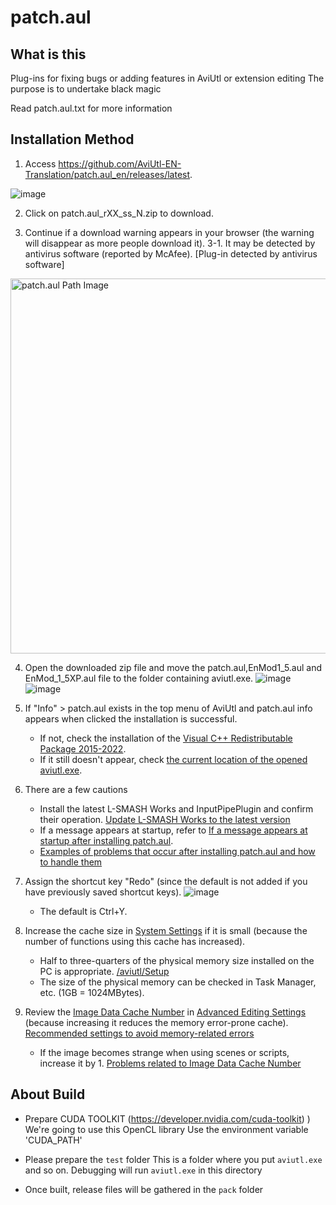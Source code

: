 # patch.aul
## What is this
Plug-ins for fixing bugs or adding features in AviUtl or extension editing
The purpose is to undertake black magic

Read patch.aul.txt for more information

## Installation Method
1. Access https://github.com/AviUtl-EN-Translation/patch.aul_en/releases/latest.

![image](https://github.com/AviUtl-EN-Translation/auls_addshortcut_en/assets/173457541/6e5e8f8b-d7be-4d47-9168-1f0a9a453c64)



2. Click on patch.aul_rXX_ss_N.zip to download.



3. Continue if a download warning appears in your browser (the warning will disappear as more people download it).
3-1. It may be detected by antivirus software (reported by McAfee). [Plug-in detected by antivirus software]

<img src="https://github.com/AviUtl-EN-Translation/auls_addshortcut_en/assets/173457541/0f369f71-31c5-4f21-9fef-c347d46e2831" width="600px" height=auto title="aul Path" alt="patch.aul Path Image"></img>

4. Open the downloaded zip file and move the patch.aul,EnMod1_5.aul and EnMod_1_5XP.aul file to the folder containing aviutl.exe.
![image](https://github.com/AviUtl-EN-Translation/auls_addshortcut_en/assets/173457541/7824f4c5-dd38-40f3-bb44-f2827488da4d)<br>
![image](https://github.com/AviUtl-EN-Translation/patch.aul_en/assets/173457541/c0a7ea17-3835-4e4b-9e49-604a8a79faf3)

5. If "Info" > patch.aul exists in the top menu of AviUtl and patch.aul info appears when clicked the installation is successful.
   - If not, check the installation of the [Visual C++ Redistributable Package 2015-2022](https://scrapbox.io/nazosauna/Visual_C++_%E5%86%8D%E9%A0%92%E5%B8%83%E5%8F%AF%E8%83%BD%E3%83%91%E3%83%83%E3%82%B1%E3%83%BC%E3%82%B8%E3%82%92%E3%82%A4%E3%83%B3%E3%82%B9%E3%83%88%E3%83%BC%E3%83%AB%E3%81%99%E3%82%8B).
   - If it still doesn't appear, check [the current location of the opened aviutl.exe](https://scrapbox.io/nazosauna/%E7%8F%BE%E5%9C%A8%E9%96%8B%E3%81%84%E3%81%A6%E3%81%84%E3%82%8Baviutl.exe%E3%81%AE%E5%A0%B4%E6%89%80%E3%82%92%E7%A2%BA%E8%AA%8D%E3%81%99%E3%82%8B).
6. There are a few cautions
   - Install the latest L-SMASH Works and InputPipePlugin and confirm their operation. [Update L-SMASH Works to the latest version](https://scrapbox.io/nazosauna/L-SMASH_Works%E3%82%92%E6%9C%80%E6%96%B0%E7%89%88%E3%81%AB%E6%9B%B4%E6%96%B0%E3%81%99%E3%82%8B)
   - If a message appears at startup, refer to [If a message appears at startup after installing patch.aul](https://scrapbox.io/nazosauna/patch.aul%E5%B0%8E%E5%85%A5%E5%BE%8C_%E8%B5%B7%E5%8B%95%E6%99%82%E3%81%AB%E3%83%A1%E3%83%83%E3%82%BB%E3%83%BC%E3%82%B8%E3%81%8C%E5%87%BA%E3%82%8B).
   - [Examples of problems that occur after installing patch.aul and how to handle them
](https://scrapbox.io/nazosauna/patch.aul%E5%B0%8E%E5%85%A5%E5%BE%8C%E3%81%AB%E5%95%8F%E9%A1%8C%E3%81%8C%E8%B5%B7%E3%81%93%E3%81%A3%E3%81%9F%E4%BE%8B%E3%81%A8%E5%AF%BE%E5%87%A6)

7. Assign the shortcut key "Redo" (since the default is not added if you have previously saved shortcut keys).
   ![image](https://github.com/AviUtl-EN-Translation/patch.aul_en/assets/173457541/468a9c78-8eee-427a-a06a-a8b4d1e7ecd8)
   - The default is Ctrl+Y.

9. Increase the cache size in [System Settings](https://scrapbox.io/nazosauna/%E3%82%B7%E3%82%B9%E3%83%86%E3%83%A0%E3%81%AE%E8%A8%AD%E5%AE%9A) if it is small (because the number of functions using this cache has increased).
   - Half to three-quarters of the physical memory size installed on the PC is appropriate. [/aviutl/Setup](https://scrapbox.io/aviutl/%E3%82%BB%E3%83%83%E3%83%88%E3%82%A2%E3%83%83%E3%83%97)
   - The size of the physical memory can be checked in Task Manager, etc. (1GB = 1024MBytes).

10. Review the [Image Data Cache Number](https://scrapbox.io/nazosauna/%E7%94%BB%E5%83%8F%E3%83%87%E3%83%BC%E3%82%BF%E3%81%AE%E3%82%AD%E3%83%A3%E3%83%83%E3%82%B7%E3%83%A5%E6%95%B0) in [Advanced Editing Settings](https://scrapbox.io/nazosauna/%E6%8B%A1%E5%BC%B5%E7%B7%A8%E9%9B%86%E3%81%AE%E7%92%B0%E5%A2%83%E8%A8%AD%E5%AE%9A) (because increasing it reduces the memory error-prone cache). [Recommended settings to avoid memory-related errors](https://scrapbox.io/nazosauna/%E3%83%A1%E3%83%A2%E3%83%AA%E9%96%A2%E4%BF%82%E3%82%A8%E3%83%A9%E3%83%BC%E3%82%92%E8%B5%B7%E3%81%93%E3%81%95%E3%81%AA%E3%81%84%E3%81%9F%E3%82%81%E3%81%AE%E6%8E%A8%E5%A5%A8%E8%A8%AD%E5%AE%9A)
    - If the image becomes strange when using scenes or scripts, increase it by 1. [Problems related to Image Data Cache Number](https://scrapbox.io/nazosauna/%E7%94%BB%E5%83%8F%E3%83%87%E3%83%BC%E3%82%BF%E3%81%AE%E3%82%AD%E3%83%A3%E3%83%83%E3%82%B7%E3%83%A5%E6%95%B0%E3%81%AB%E9%96%A2%E3%81%99%E3%82%8B%E3%83%88%E3%83%A9%E3%83%96%E3%83%AB)



## About Build

- Prepare CUDA TOOLKIT (https://developer.nvidia.com/cuda-toolkit) )
We're going to use this OpenCL library Use the environment variable 'CUDA_PATH'

- Please prepare the `test` folder
This is a folder where you put `aviutl.exe` and so on. Debugging will run `aviutl.exe` in this directory

- Once built, release files will be gathered in the `pack` folder
